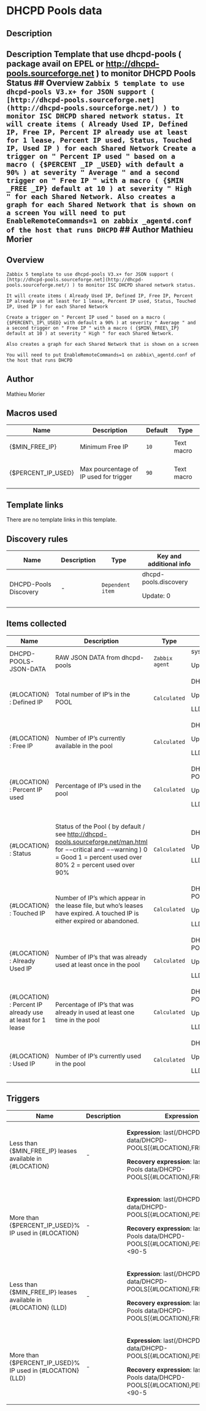 # DHCPD Pools data

## Description

## Description Template that use dhcpd-pools ( package avail on EPEL or http://dhcpd-pools.sourceforge.net ) to monitor DHCPD Pools Status ## Overview ``` Zabbix 5 template to use dhcpd-pools V3.x+ for JSON support ( [http://dhcpd-pools.sourceforge.net](http://dhcpd-pools.sourceforge.net/) ) to monitor ISC DHCPD shared network status. It will create items ( Already Used IP, Defined IP, Free IP, Percent IP already use at least for 1 lease, Percent IP used, Status, Touched IP, Used IP ) for each Shared Network Create a trigger on " Percent IP used " based on a macro ( {$PERCENT _IP _USED} with default a 90% ) at severity " Average " and a second trigger on " Free IP " with a macro ( {$MIN _FREE _IP} default at 10 ) at severity " High " for each Shared Network. Also creates a graph for each Shared Network that is shown on a screen You will need to put EnableRemoteCommands=1 on zabbix _agentd.conf of the host that runs DHCPD ``` ## Author Mathieu Morier 

## Overview


```
Zabbix 5 template to use dhcpd-pools V3.x+ for JSON support ( [http://dhcpd-pools.sourceforge.net](http://dhcpd-pools.sourceforge.net/) ) to monitor ISC DHCPD shared network status.

It will create items ( Already Used IP, Defined IP, Free IP, Percent IP already use at least for 1 lease, Percent IP used, Status, Touched IP, Used IP ) for each Shared Network 

Create a trigger on " Percent IP used " based on a macro ( {$PERCENT\_IP\_USED} with default a 90% ) at severity " Average " and a second trigger on " Free IP " with a macro ( {$MIN\_FREE\_IP} default at 10 ) at severity " High " for each Shared Network.

Also creates a graph for each Shared Network that is shown on a screen

You will need to put EnableRemoteCommands=1 on zabbix\_agentd.conf of the host that runs DHCPD
```


## Author

Mathieu Morier

## Macros used

|Name|Description|Default|Type|
|----|-----------|-------|----|
|{$MIN_FREE_IP}|<p>Minimum Free IP</p>|`10`|Text macro|
|{$PERCENT_IP_USED}|<p>Max pourcentage of IP used for trigger</p>|`90`|Text macro|
## Template links

There are no template links in this template.

## Discovery rules

|Name|Description|Type|Key and additional info|
|----|-----------|----|----|
|DHCPD-Pools Discovery|<p>-</p>|`Dependent item`|dhcpd-pools.discovery<p>Update: 0</p>|
## Items collected

|Name|Description|Type|Key and additional info|
|----|-----------|----|----|
|DHCPD-POOLS-JSON-DATA|<p>RAW JSON DATA from dhcpd-pools</p>|`Zabbix agent`|system.run[dhcpd-pools -fj -L 12]<p>Update: 5m</p>|
|{#LOCATION} : Defined IP|<p>Total number of IP’s in the POOL</p>|`Calculated`|DHCPD-POOLS[{#LOCATION},DEFINED]<p>Update: 5m</p><p>LLD</p>|
|{#LOCATION} : Free IP|<p>Number of IP’s currently available in the pool</p>|`Calculated`|DHCPD-POOLS[{#LOCATION},FREE]<p>Update: 5m</p><p>LLD</p>|
|{#LOCATION} : Percent IP used|<p>Percentage of IP’s used in the pool</p>|`Calculated`|DHCPD-POOLS[{#LOCATION},PERCENT]<p>Update: 5m</p><p>LLD</p>|
|{#LOCATION} : Status|<p>Status of the Pool ( by default / see http://dhcpd-pools.sourceforge.net/man.html for −−critical and −−warning ) 0 = Good 1 = percent used over 80% 2 = percent used over 90%</p>|`Calculated`|DHCPD-POOLS[{#LOCATION},STATUS]<p>Update: 5m</p><p>LLD</p>|
|{#LOCATION} : Touched IP|<p>Number of IP’s which appear in the lease file, but who’s leases have expired. A touched IP is either expired or abandoned.</p>|`Calculated`|DHCPD-POOLS[{#LOCATION},TOUCHED]<p>Update: 5m</p><p>LLD</p>|
|{#LOCATION} : Already Used IP|<p>Number of IP’s that was already used at least once in the pool</p>|`Calculated`|DHCPD-POOLS[{#LOCATION},TOUCH_COUNT]<p>Update: 5m</p><p>LLD</p>|
|{#LOCATION} : Percent IP already use at least for 1 lease|<p>Percentage of IP’s that was already in used at least one time in the pool</p>|`Calculated`|DHCPD-POOLS[{#LOCATION},TOUCH_PERCENT]<p>Update: 5m</p><p>LLD</p>|
|{#LOCATION} : Used IP|<p>Number of IP’s currently used in the pool</p>|`Calculated`|DHCPD-POOLS[{#LOCATION},USED]<p>Update: 5m</p><p>LLD</p>|
## Triggers

|Name|Description|Expression|Priority|
|----|-----------|----------|--------|
|Less than {$MIN_FREE_IP} leases available in {#LOCATION}|<p>-</p>|<p>**Expression**: last(/DHCPD Pools data/DHCPD-POOLS[{#LOCATION},FREE])<10</p><p>**Recovery expression**: last(/DHCPD Pools data/DHCPD-POOLS[{#LOCATION},FREE])>10+10</p>|high|
|More than {$PERCENT_IP_USED}% IP used in {#LOCATION}|<p>-</p>|<p>**Expression**: last(/DHCPD Pools data/DHCPD-POOLS[{#LOCATION},PERCENT])>90</p><p>**Recovery expression**: last(/DHCPD Pools data/DHCPD-POOLS[{#LOCATION},PERCENT])<90-5</p>|average|
|Less than {$MIN_FREE_IP} leases available in {#LOCATION} (LLD)|<p>-</p>|<p>**Expression**: last(/DHCPD Pools data/DHCPD-POOLS[{#LOCATION},FREE])<10</p><p>**Recovery expression**: last(/DHCPD Pools data/DHCPD-POOLS[{#LOCATION},FREE])>10+10</p>|high|
|More than {$PERCENT_IP_USED}% IP used in {#LOCATION} (LLD)|<p>-</p>|<p>**Expression**: last(/DHCPD Pools data/DHCPD-POOLS[{#LOCATION},PERCENT])>90</p><p>**Recovery expression**: last(/DHCPD Pools data/DHCPD-POOLS[{#LOCATION},PERCENT])<90-5</p>|average|
